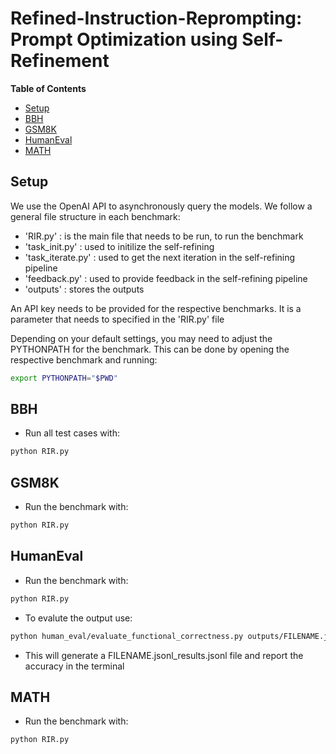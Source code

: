 # Refined-Instruction-Reprompting: Prompt Optimization using Self-Refinement

**Table of Contents**

- [Setup](#setup)
- [BBH](#bbh)
- [GSM8K](#gsm8k)
- [HumanEval](#humaneval)
- [MATH](#math)



## Setup

We use the OpenAI API to asynchronously query the models.  We follow a general file structure in each benchmark:

* 'RIR.py' : is the main file that needs to be run, to run the benchmark
* 'task_init.py' : used to initilize the self-refining
* 'task_iterate.py' : used to get the next iteration in the self-refining pipeline
* 'feedback.py' : used to provide feedback in the self-refining pipeline
* 'outputs' : stores the outputs

An API key needs to be provided for the respective benchmarks. It is a parameter that needs to specified in the 'RIR.py' file

Depending on your default settings, you may need to adjust the PYTHONPATH for the benchmark. This can be done by opening the respective benchmark and running: 

```sh
export PYTHONPATH="$PWD"
```

## BBH

* Run all test cases with:

```sh
python RIR.py
```


## GSM8K

* Run the benchmark with:

```sh
python RIR.py
```

## HumanEval

* Run the benchmark with:

```sh
python RIR.py
```

* To evalute the output use:

```sh
python human_eval/evaluate_functional_correctness.py outputs/FILENAME.jsonl
```
* This will generate a FILENAME.jsonl_results.jsonl file and report the accuracy in the terminal
  
## MATH

* Run the benchmark with:

```sh
python RIR.py
```
